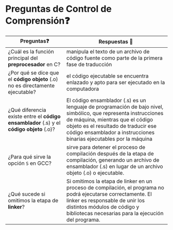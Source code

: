 # Preguntas de Control de Comprensión❓



| Preguntas❓ | Respuestas 🧠 |
|--------------|--------------|
| ¿Cuál es la función principal del **preprocesador** en C?| manipula el texto de un archivo de código fuente como parte de la primera fase de traducción |
| ¿Por qué se dice que el **código objeto** (.o) no es directamente ejecutable?| el código ejecutable se encuentra enlazado y apto para ser ejecutado en la computadora |
|¿Qué diferencia existe entre el **código ensamblador** (.s) y el **código objeto** (.o)? |El código ensamblador (.s) es un lenguaje de programación de bajo nivel, simbólico, que representa instrucciones de máquina, mientras que el código objeto es el resultado de traducir ese código ensamblador a instrucciones binarias ejecutables por la máquina |
|¿Para qué sirve la opción `S` en GCC? | sirve para detener el proceso de compilación después de la etapa de compilación, generando un archivo de ensamblador (.s) en lugar de un archivo objeto (.o) o ejecutable.  |
|¿Qué sucede si omitimos la etapa de **linker**? | Si omitimos la etapa de linker en un proceso de compilación, el programa no podrá ejecutarse correctamente. El linker es responsable de unir los distintos módulos de código y bibliotecas necesarias para la ejecución del programa.|



